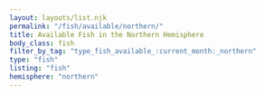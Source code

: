 ```yaml
---
layout: layouts/list.njk
permalink: "/fish/available/northern/"
title: Available Fish in the Northern Hemisphere
body_class: fish
filter_by_tag: "type_fish_available_:current_month:_northern"
type: "fish"
listing: "fish"
hemisphere: "northern"
---
```

